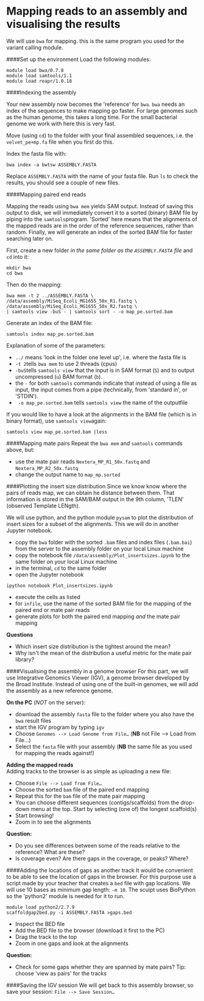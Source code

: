 Mapping reads to an assembly and visualising the results
======================================
We will use `bwa` for mapping. this is the same program you used for the variant calling module.

####Set up the environment
Load the following modules:

```
module load bwa/0.7.8
module load samtools/1.1
module load reapr/1.0.18
```

####Indexing the assembly

Your new assembly now becomes the 'reference' for `bwa`. `bwa` needs an index of the sequences to make mapping go faster. For large genomes such as the human genome, this takes a long time. For the small bacterial genome we work with here this is very fast.

Move (using `cd`) to the folder with your final assembled sequences, i.e. the `velvet_pe+mp.fa` file when you first do this.  

Index the fasta file with:

```
bwa index -a bwtsw ASSEMBLY.FASTA
```

Replace `ASSEMBLY.FASTA` with the name of your fasta file. Run `ls` to check the results, you should see a couple of new files.


####Mapping paired end reads

Mapping the reads using `bwa mem` yields SAM output. Instead of saving this output to disk, we will immediately convert it to a sorted (binary) BAM file by piping into the `samtools`program. 'Sorted' here means that the alignments of the mapped reads are in the order of the reference sequences, rather than random. Finally, we will generate an index of the sorted BAM file for faster searching later on.

First, create a new folder *in the same folder as the `ASSEMBLY.FASTA` file*  and `cd` into it:

```
mkdir bwa
cd bwa
```
Then do the mapping:

```
bwa mem -t 2 ../ASSEMBLY.FASTA \
/data/assembly/MiSeq_Ecoli_MG1655_50x_R1.fastq \
/data/assembly/MiSeq_Ecoli_MG1655_50x_R2.fastq \
| samtools view -buS - | samtools sort - -o map_pe.sorted.bam
```

Generate an index of the BAM file:

```
samtools index map_pe.sorted.bam
```

Explanation of some of the parameters:

* `../` means 'look in the folder one level up', i.e. where the fasta file is
* `-t 2`tells `bwa mem` to use 2 threads (cpus)
* `-buS`tells `samtools view` that the input is in SAM format (`S`) and to output uncompressed (`u`) BAM format (`b`).
* the `-` for both `samtools` commands indicate that instead of using a file as input, the input comes from a pipe (technically, from 'standard in', or 'STDIN').
* ` -o map_pe.sorted.bam` tells `samtools view` the name of the outputfile

If you would like to have a look at the alignments in the BAM file (which is in binary format), use `samtools view`again:

```
samtools view map_pe.sorted.bam |less
```

####Mapping mate pairs
Repeat the `bwa mem` and `samtools` commands above, but:

* use the mate pair reads `Nextera_MP_R1_50x.fastq` and `Nextera_MP_R2_50x.fastq`
* change the output name to `map_mp.sorted`

####Plotting the insert size distribution
Since we know know where the pairs of reads map, we can obtain he distance between them. That information is stored in the SAM/BAM output in the 9th column, 'TLEN' (observed Template LENgth).

We will use python, and the python module `pysam` to plot the distribution of insert sizes for a subset of the alignments. This we will do in another Jupyter notebook.

* copy the `bwa` folder with the sorted `.bam` files and index files (`.bam.bai`) from the server to the assembly folder on your local Linux machine
* copy the notebook file `/data/assembly/Plot_insertsizes.ipynb` to the same folder on your local Linux machine
* in the terminal, `cd` to the same folder
* open the Jupyter notebook

```
ipython notebook Plot_insertsizes.ipynb
```
 
* execute the cells as listed
* for `infile`, use the name of the sorted BAM file for the mapping of the paired end or mate pair reads
* generate plots for both the paired end mapping *and* the mate pair mapping

**Questions**

* Which insert size distribution is the tightest around the mean?
* Why isn't the mean of the distribution a useful metric for the mate pair library?


####Visualising the assembly in a genome browser
For this part, we will use Integrative Genomics Viewer (IGV), a genome browser developed by the Broad Institute.  Instead of using one of the built-in genomes, we will add the assembly as a new reference genome.

**On the PC** (*NOT* on the server):

* download the assembly `fasta` file to the folder where you also have the `bwa` result files
* start the IGV program by typing `igv`
* Choose `Genomes --> Load Genome from File…` (**NB** not File --> Load from File...)
* Select the `fasta` file with your assembly (**NB** the same file as you used for mapping the reads against!)

**Adding the mapped reads**  
Adding tracks to the browser is as simple as uploading a new file:

* Choose `File --> Load from File…`
* Choose the sorted `bam` file of the paired end mapping 
* Repeat this for the `bam` file of the mate pair mapping 
* You can choose different sequences (contigs/scaffolds) from the drop-down menu at the top. Start by selecting (one of) the longest scaffold(s)
* Start browsing!
* Zoom in to see the alignments

**Question:**

* Do you see differences between some of the reads relative to the reference? What are these?
* Is coverage even? Are there gaps in the coverage, or peaks? Where?


####Adding the locations of gaps as another track
It would be convenient to be able to see the location of gaps in the browser. For this purpose use a script made by your teacher that creates a `bed` file with gap locations. We will use 10 bases as minimum gap length: `-m 10`. The scuipt uses BioPython so the 'python2' module is needed for it to run.

```
module load python2/2.7.9
scaffoldgap2bed.py -i ASSEMBLY.FASTA >gaps.bed
```

* Inspect the BED file
* Add the BED file to the browser (download it first to the PC)
* Drag the track to the top
* Zoom in one gaps and look at the alignments

**Question:**

* Check for some gaps whether they are spanned by mate pairs? Tip: choose 'view as pairs' for the tracks

####Saving the IGV session
We will get back to this assembly browser, so save your session: `File --> Save Session…`

  